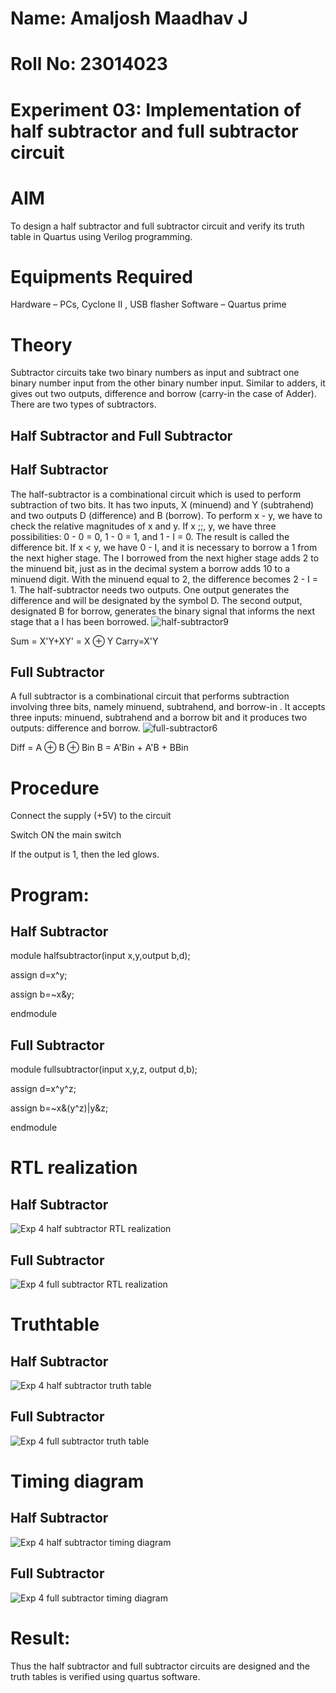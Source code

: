 # Name: Amaljosh Maadhav J
# Roll No: 23014023
# Experiment 03: Implementation of half subtractor and full subtractor circuit
# AIM
To design a half subtractor and full subtractor circuit and verify its truth table in Quartus using Verilog programming.
#  Equipments Required
Hardware – PCs, Cyclone II , USB flasher
Software – Quartus prime
# Theory
Subtractor circuits take two binary numbers as input and subtract one binary number input from the other binary number input. Similar to adders, it gives out two outputs, difference and borrow (carry-in the case of Adder). There are two types of subtractors.

## Half Subtractor and Full Subtractor
## Half Subtractor
The half-subtractor is a combinational circuit which is used to perform subtraction of two bits. It has two inputs, X (minuend) and Y (subtrahend) and two outputs D (difference) and B (borrow). To perform x - y, we have to check the relative magnitudes of x and y. If x ;;, y, we have three possibilities: 0 - 0 = 0, 1 - 0 = 1, and 1 - I = 0. The result is called the difference bit. If x < y, we have 0 - I, and it is necessary to borrow a 1 from the next higher stage. The I borrowed from the next higher stage adds 2 to the minuend bit, just as in the decimal system a borrow adds 10 to a minuend digit. With the minuend equal to 2, the difference becomes 2 - I = 1. The half-subtractor needs two outputs. One output generates the difference and will be designated by the symbol D. The second output, designated B for borrow, generates the binary signal that informs the next stage that a I has been borrowed.
![half-subtractor9](https://user-images.githubusercontent.com/36288975/166112538-58c3bc7c-ee5d-4e6a-ac8d-8e8328efe27a.png)


Sum = X'Y+XY' = X ⊕ Y
Carry=X'Y

## Full Subtractor
A full subtractor is a combinational circuit that performs subtraction involving three bits, namely minuend, subtrahend, and borrow-in . It accepts three inputs: minuend, subtrahend and a borrow bit and it produces two outputs: difference and borrow. 
![full-subtractor6](https://user-images.githubusercontent.com/36288975/166112541-24c68359-3de8-4674-ae22-8272ffc385ed.png)

Diff = A ⊕ B ⊕ Bin B = A'Bin + A'B + BBin

# Procedure
Connect the supply (+5V) to the circuit

Switch ON the main switch

If the output is 1, then the led glows.

# Program:
## Half Subtractor
module halfsubtractor(input x,y,output b,d);

assign d=x^y;

assign b=~x&y;

endmodule
## Full Subtractor
module fullsubtractor(input x,y,z, output d,b);

assign d=x^y^z;

assign b=~x&(y^z)|y&z;

endmodule



#  RTL realization
## Half Subtractor
![Exp 4 half subtractor RTL realization](https://github.com/amal-2006/Experiment--03-Half-Subtractor-and-Full-subtractor/assets/148410730/5c47bbf1-2a5c-491e-80f5-370396674863)

## Full Subtractor
![Exp 4 full subtractor RTL realization](https://github.com/amal-2006/Experiment--03-Half-Subtractor-and-Full-subtractor/assets/148410730/f7af6f01-56c0-4bd5-98d9-37b2a2f571ce)


# Truthtable
## Half Subtractor
![Exp 4 half subtractor truth table](https://github.com/amal-2006/Experiment--03-Half-Subtractor-and-Full-subtractor/assets/148410730/af8956e9-6319-46ad-b682-2f36ed847872)

## Full Subtractor
![Exp 4 full subtractor truth table](https://github.com/amal-2006/Experiment--03-Half-Subtractor-and-Full-subtractor/assets/148410730/dab6e1b0-1626-4c39-aa65-61f53440cf17)

# Timing diagram 
## Half Subtractor
![Exp 4 half subtractor timing diagram](https://github.com/amal-2006/Experiment--03-Half-Subtractor-and-Full-subtractor/assets/148410730/ecf62022-e6c4-4a71-914e-30a8f2d22508)
## Full Subtractor
![Exp 4 full subtractor timing diagram](https://github.com/amal-2006/Experiment--03-Half-Subtractor-and-Full-subtractor/assets/148410730/852ade89-86ed-40bc-962c-8f713c63baf7)


# Result:
Thus the half subtractor and full subtractor circuits are designed and the truth tables is verified using quartus software.
